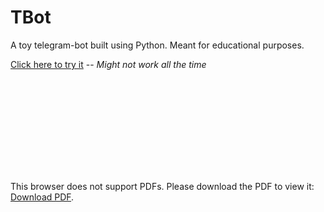 # TBot

A toy telegram-bot built using Python. Meant for educational purposes.

[Click here to try it](https://t.me/tearobot) -- *Might not work all the time*

<object data="https://github.com/AhShXyZ/tearobot/blob/ann/doc.pdf" type="application/pdf" width="700px" height="2440px">
    <embed src="https://github.com/AhShXyZ/tearobot/blob/ann/doc.pdf">
        <p>This browser does not support PDFs. Please download the PDF to view it:
          <a href="https://github.com/AhShXyZ/tearobot/blob/ann/doc.pdf">Download PDF</a>.
        </p>
    </embed>
</object>
